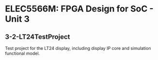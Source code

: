 # ELEC5566M: FPGA Design for SoC - Unit 3

## 3-2-LT24TestProject

Test project for the LT24 display, including display IP core and simulation functional model.
